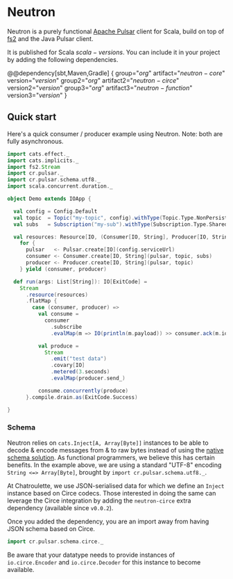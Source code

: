 # Neutron

Neutron is a purely functional [Apache Pulsar](https://pulsar.apache.org/) client for Scala, build on top of [fs2](https://fs2.io) and the Java Pulsar client.

It is published for Scala $scala-versions$. You can include it in your project by adding the following dependencies.

@@dependency[sbt,Maven,Gradle] {
  group="$org$" artifact="$neutron-core$" version="$version$"
  group2="$org$" artifact2="$neutron-circe$" version2="$version$"
  group3="$org$" artifact3="$neutron-function$" version3="$version$"
}

## Quick start

Here's a quick consumer / producer example using Neutron. Note: both are fully asynchronous.

```scala mdoc:compile-only
import cats.effect._
import cats.implicits._
import fs2.Stream
import cr.pulsar._
import cr.pulsar.schema.utf8._
import scala.concurrent.duration._

object Demo extends IOApp {

  val config = Config.Default
  val topic  = Topic("my-topic", config).withType(Topic.Type.NonPersistent)
  val subs   = Subscription("my-sub").withType(Subscription.Type.Shared)

  val resources: Resource[IO, (Consumer[IO, String], Producer[IO, String])] =
    for {
      pulsar   <- Pulsar.create[IO](config.serviceUrl)
      consumer <- Consumer.create[IO, String](pulsar, topic, subs)
      producer <- Producer.create[IO, String](pulsar, topic)
    } yield (consumer, producer)

  def run(args: List[String]): IO[ExitCode] =
    Stream
      .resource(resources)
      .flatMap {
        case (consumer, producer) =>
          val consume =
            consumer
              .subscribe
              .evalMap(m => IO(println(m.payload)) >> consumer.ack(m.id))

          val produce =
            Stream
              .emit("test data")
              .covary[IO]
              .metered(3.seconds)
              .evalMap(producer.send_)

          consume.concurrently(produce)
      }.compile.drain.as(ExitCode.Success)

}
```

### Schema

Neutron relies on `cats.Inject[A, Array[Byte]]` instances to be able to decode & encode messages from & to raw bytes instead of using the [native schema solution](https://pulsar.apache.org/docs/en/schema-get-started/). As functional programmers, we believe this has certain benefits. In the example above, we are using a standard "UTF-8" encoding `String <=> Array[Byte]`, brought by `import cr.pulsar.schema.utf8._`.

At Chatroulette, we use JSON-serialised data for which we define an `Inject` instance based on Circe codecs. Those interested in doing the same can leverage the Circe integration by adding the `neutron-circe` extra dependency (available since `v0.0.2`).

Once you added the dependency, you are an import away from having JSON schema based on Circe.

```scala
import cr.pulsar.schema.circe._
```

Be aware that your datatype needs to provide instances of `io.circe.Encoder` and `io.circe.Decoder` for this instance to become available.
